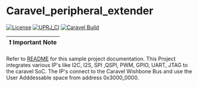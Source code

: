 # Caravel_peripheral_extender

[![License](https://img.shields.io/badge/License-Apache%202.0-blue.svg)](https://opensource.org/licenses/Apache-2.0) [![UPRJ_CI](https://github.com/efabless/caravel_project_example/actions/workflows/user_project_ci.yml/badge.svg)](https://github.com/efabless/caravel_project_example/actions/workflows/user_project_ci.yml) [![Caravel Build](https://github.com/efabless/caravel_project_example/actions/workflows/caravel_build.yml/badge.svg)](https://github.com/efabless/caravel_project_example/actions/workflows/caravel_build.yml)

| :exclamation: Important Note            |
|-----------------------------------------|


Refer to [README](docs/source/index.rst) for this sample project documentation. 
This Project integrates various IP's like I2C, I2S, SPI ,QSPI, PWM, GPIO, UART, JTAG to the caravel SoC. The IP's connect to the Caravel Wishbone Bus and use the User Adddessable space from address 0x3000_0000. 
